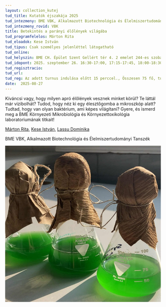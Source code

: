 ```yaml
---
layout: collection_kutej
tud_title: Kutatók éjszakája 2025
tud_intezmeny: BME VBK, Alkalmazott Biotechnológia és Élelmiszertudományi Tanszék
tud_intezmeny_rovid: VBK
title: Betekintés a parányi élőlények világába
tud_programfelelos: Márton Rita
tud_eloadok: Kese István
tud_tipus: Csak személyes jelenléttel látogatható
tud_online: 
tud_helyszin: BME CH. Épület Szent Gellért tér 4. 2 emelet 244-es szoba
tud_idopont: 2025. szeptember 26. 16:30-17:00, 17:15-17:45, 18:00-18:30
tud_regisztracio: 
tud_url: 
tud_reg: Az adott turnus indulása előtt 15 perccel., Összesen 75 fő, turnusonként maximum 25 fő
date:  2025-08-27
---
```


Kíváncsi vagy, hogy milyen apró élőlények vesznek minket körül?  Te láttál már vizibolhát? 
Tudod, hogy néz ki egy élesztőgomba a mikroszkóp alatt? Tudtad, hogy van olyan baktérium, ami képes világítani? Gyere, és ismerd meg a BME Környezeti Mikrobiológia és Környezettoxikológia laboratoriumának titkait!

[Márton Rita](https://tudprog.bme.hu/kutatok_ejszakaja/profilok/marton_rita), [Kese István](https://tudprog.bme.hu/kutatok_ejszakaja/profilok/kese_istvan),	[Lassu Dominika](https://tudprog.bme.hu/kutatok_ejszakaja/profilok/lassu_dominika)

BME VBK, Alkalmazott Biotechnológia és Élelmiszertudományi Tanszék

![Betekintés a parányi élőlények világába](../2025/images/betekintes-a-paranyi-elolenyek-vilagaba.jpg)
